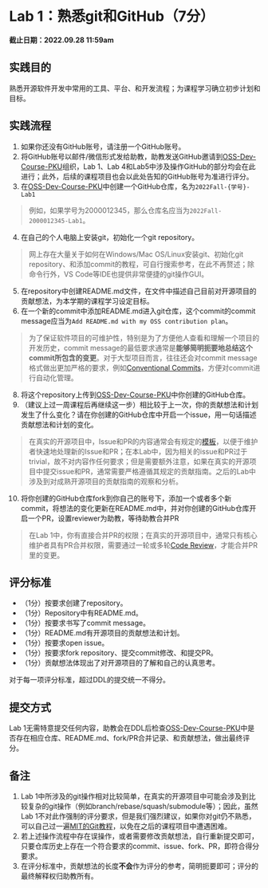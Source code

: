 # Lab 1：熟悉git和GitHub（7分）

**截止日期：2022.09.28 11:59am**

## 实践目的

熟悉开源软件开发中常用的工具、平台、和开发流程；为课程学习确立初步计划和目标。

## 实践流程

1. 如果你还没有GitHub账号，请注册一个GitHub账号。
2. 将GitHub账号以邮件/微信形式发给助教，助教发送GitHub邀请到[OSS-Dev-Course-PKU](https://github.com/OSS-Dev-Course-PKU)组织，Lab 1、Lab 4和Lab5中涉及操作GitHub的部分均会在此进行；此外，后续的课程项目也会以此处告知的GitHub账号为准进行评分。
3. 在[OSS-Dev-Course-PKU](https://github.com/OSS-Dev-Course-PKU)中创建一个GitHub仓库，名为`2022Fall-{学号}-Lab1`
> 例如，如果学号为2000012345，那么仓库名应当为`2022Fall-2000012345-Lab1`。
4. 在自己的个人电脑上安装git，初始化一个git repository。
> 网上存在大量关于如何在Windows/Mac OS/Linux安装git、初始化git repository、和添加commit的教程，可自行搜索参考，在此不再赘述；除命令行外，VS Code等IDE也提供非常便捷的git操作GUI。
5. 在repository中创建README.md文件，在文件中描述自己目前对开源项目的贡献想法，为本学期的课程学习设定目标。
6. 在一个新的commit中添加README.md进入git仓库，这个commit的commit message应当为`Add README.md with my OSS contribution plan`。
> 为了保证软件项目的可维护性，特别是为了方便他人查看和理解一个项目的开发历史，commit message的最低要求通常是**能够简明扼要地总结这个commit所包含的变更**。对于大型项目而言，往往还会对commit message格式做出更加严格的要求，例如[Conventional Commits](https://www.conventionalcommits.org/en/v1.0.0/)，方便对commit进行自动化管理。
8. 将这个repository上传到[OSS-Dev-Course-PKU](https://github.com/OSS-Dev-Course-PKU)中你创建的GitHub仓库。
9. （建议上过一周课程后再继续这一步）相比较于上一次，你的贡献想法和计划发生了什么变化？请在你创建的GitHub仓库中开启一个issue，用一句话描述贡献想法和计划的变化。
> 在真实的开源项目中，Issue和PR的内容通常会有规定的[模板](https://docs.github.com/en/communities/using-templates-to-encourage-useful-issues-and-pull-requests/about-issue-and-pull-request-templates)，以便于维护者快速地处理新的Issue和PR；在本Lab中，因为相关的issue和PR过于trivial，故不对内容作任何要求；但是需要额外注意，如果在真实的开源项目中提交issue和PR，通常需要严格遵循其规定的贡献指南。之后的Lab中涉及到对成熟开源项目的贡献指南的观察和分析。
10. 将你创建的GitHub仓库fork到你自己的账号下，添加一个或者多个新commit，将想法的变化更新在README.md中，并对你创建的GitHub仓库开启一个PR，设置reviewer为助教，等待助教合并PR
> 在Lab 1中，你有直接合并PR的权限；在真实的开源项目中，通常只有核心维护者具有PR合并权限，需要通过一轮或多轮[Code Review](https://en.wikipedia.org/wiki/Code_review)，才能合并PR里的变更。

## 评分标准

- （1分）按要求创建了repository。
- （1分）Repository中有README.md。
- （1分）按要求书写了commit message。
- （1分）README.md有开源项目的贡献想法和计划。
- （1分）按要求open issue。
- （1分）按要求fork repository、提交commit修改、和提交PR。
- （1分）贡献想法体现出了对开源项目的了解和自己的认真思考。

对于每一项评分标准，超过DDL的提交统一不得分。

## 提交方式

Lab 1无需特意提交任何内容，助教会在DDL后检查[OSS-Dev-Course-PKU](https://github.com/OSS-Dev-Course-PKU)中是否存在相应仓库、README.md、fork/PR合并记录、和贡献想法，做出最终评分。

## 备注

1. Lab 1中所涉及的git操作相对比较简单，在真实的开源项目中可能会涉及到比较复杂的git操作（例如branch/rebase/squash/submodule等）；因此，虽然Lab 1不对此作强制的评分要求，但是我们强烈建议，如果你对git仍不熟悉，可以自己过一遍[MIT的Git教程](https://missing.csail.mit.edu/2020/version-control/)，以免在之后的课程项目中遭遇困难。
2. 若上述操作流程中存在误操作，或者需要修改贡献想法，自行重新提交即可，只要仓库历史上存在一个符合要求的commit、issue、fork、PR，即符合得分要求。
3. 在评分标准中，贡献想法的长度**不会**作为评分的参考，简明扼要即可；评分的最终解释权归助教所有。
